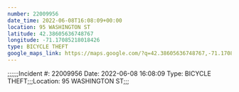```yaml
---
number: 22009956
date_time: 2022-06-08T16:08:09+00:00
location: 95 WASHINGTON ST
latitude: 42.38605636748767
longitude: -71.17085218018426
type: BICYCLE THEFT
google_maps_link: https://maps.google.com/?q=42.38605636748767,-71.17085218018426
---
```


;;;;;;Incident #: 22009956  Date: 2022-06-08 16:08:09   Type: BICYCLE THEFT;;;Location: 95 WASHINGTON ST;;;
